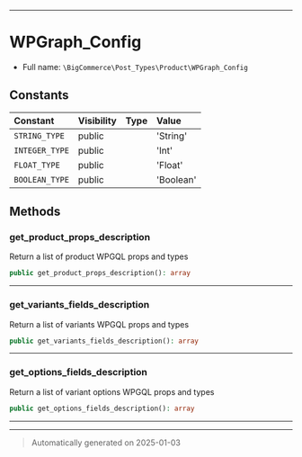 ***

# WPGraph_Config





* Full name: `\BigCommerce\Post_Types\Product\WPGraph_Config`


## Constants

| Constant | Visibility | Type | Value |
|:---------|:-----------|:-----|:------|
|`STRING_TYPE`|public| |&#039;String&#039;|
|`INTEGER_TYPE`|public| |&#039;Int&#039;|
|`FLOAT_TYPE`|public| |&#039;Float&#039;|
|`BOOLEAN_TYPE`|public| |&#039;Boolean&#039;|


## Methods


### get_product_props_description

Return a list of product WPGQL props and types

```php
public get_product_props_description(): array
```












***

### get_variants_fields_description

Return a list of variants WPGQL props and types

```php
public get_variants_fields_description(): array
```












***

### get_options_fields_description

Return a list of variant options WPGQL props and types

```php
public get_options_fields_description(): array
```












***


***
> Automatically generated on 2025-01-03
